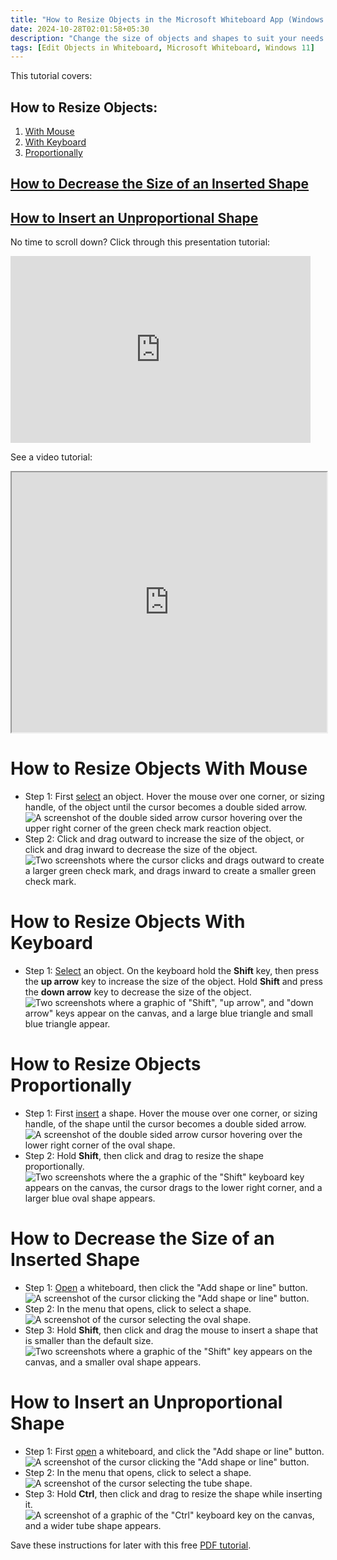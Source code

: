 ```yaml
---
title: "How to Resize Objects in the Microsoft Whiteboard App (Windows 11)"
date: 2024-10-28T02:01:58+05:30
description: "Change the size of objects and shapes to suit your needs. Learn more in this post."
tags: [Edit Objects in Whiteboard, Microsoft Whiteboard, Windows 11]
---
```

This tutorial covers:

## How to Resize Objects:
1. [With Mouse](#1)
2. [With Keyboard](#2)
3. [Proportionally](#3)

## [How to Decrease the Size of an Inserted Shape](#4)

## [How to Insert an Unproportional Shape](#5)


<p>No time to scroll down? Click through this presentation tutorial:</p>
<iframe src="https://docs.google.com/presentation/d/e/2PACX-1vTX9-iXexDegJZx6pe5_Cnfm-4dN4gp9Gbx8R1QuJBStNdSljZOcS4EZcrKIliLEX7_O4sZI1_wMdNl/embed?start=false&loop=false&delayms=3000" frameborder="0" width="480" height="299" allowfullscreen="true" mozallowfullscreen="true" webkitallowfullscreen="true"></iframe>

<br />

See a video tutorial:
<iframe class="BLOG_video_class" allowfullscreen="" youtube-src-id="zK3HrndjFN4" width="100%" height="416" src="https://www.youtube.com/embed/zK3HrndjFN4"></iframe>

<br />

<h1 id="1">How to Resize Objects With Mouse</h1>

* Step 1: First [select](https://qhtutorials.github.io/posts/how-to-edit-objects-in-whiteboard/) an object. Hover the mouse over one corner, or sizing handle, of the object until the cursor becomes a double sided arrow. <div class="stepimage">![A screenshot of the double sided arrow cursor hovering over the upper right corner of the green check mark reaction object.](bloghoversizinghandle.png "Hover over the corner of the object")</div>
* Step 2: Click and drag outward to increase the size of the object, or click and drag inward to decrease the size of the object. <div class="stepimage">![Two screenshots where the cursor clicks and drags outward to create a larger green check mark, and drags inward to create a smaller green check mark.](blogresizeoutwardinward.png "Click and drag the mouse")</div>

<h1 id="2">How to Resize Objects With Keyboard</h1>

* Step 1: [Select](https://qhtutorials.github.io/posts/how-to-edit-objects-in-whiteboard/) an object. On the keyboard hold the **Shift** key, then press the **up arrow** key to increase the size of the object. Hold **Shift** and press the **down arrow** key to decrease the size of the object. <div class="stepimage">![Two screenshots where a graphic of "Shift", "up arrow", and "down arrow" keys appear on the canvas, and a large blue triangle and small blue triangle appear.](blogshiftupdown.png "Hold 'Shift' and press the 'up' or 'down' arrow key")</div>

<h1 id="3">How to Resize Objects Proportionally</h1>

* Step 1: First [insert](https://qhtutorials.github.io/posts/how-to-insert-objects-in-whiteboard/) a shape. Hover the mouse over one corner, or sizing handle, of the shape until the cursor becomes a double sided arrow. <div class="stepimage">![A screenshot of the double sided arrow cursor hovering over the lower right corner of the oval shape.](blogshiftresizeproportionally0.png "Hover over the corner of the object")</div>
* Step 2: Hold **Shift**, then click and drag to resize the shape proportionally. <div class="stepimage">![Two screenshots where the a graphic of the "Shift" keyboard key appears on the canvas, the cursor drags to the lower right corner, and a larger blue oval shape appears.](blogshiftresizeproportionally1.png "Hold 'Shift', then click and drag")</div>

<h1 id="4">How to Decrease the Size of an Inserted Shape</h1>

* Step 1: [Open](https://qhtutorials.github.io/posts/how-to-open-microsoft-whiteboard/) a whiteboard, then click the "Add shape or line" button. <div class="stepimage">![A screenshot of the cursor clicking the "Add shape or line" button.](blogclickaddshapeorline.png "Click 'Add shape or line' ")</div>
* Step 2: In the menu that opens, click to select a shape. <div class="stepimage">![A screenshot of the cursor selecting the oval shape.](blogclickdecreaseinsertshape.png "Select a shape")</div>
* Step 3: Hold **Shift**, then click and drag the mouse to insert a shape that is smaller than the default size. <div class="stepimage">![Two screenshots where a graphic of the "Shift" key appears on the canvas, and a smaller oval shape appears.](bloginsertsmallershape.png "Hold 'Shift', then click and drag")</div>

<h1 id="5">How to Insert an Unproportional Shape</h1>

* Step 1: First [open](https://qhtutorials.github.io/posts/how-to-open-microsoft-whiteboard/) a whiteboard, and click the "Add shape or line" button. <div class="stepimage">![A screenshot of the cursor clicking the "Add shape or line" button.](bloginsertirregularshape0.png "Click 'Add shape or line' ")</div>
* Step 2: In the menu that opens, click to select a shape. <div class="stepimage">![A screenshot of the cursor selecting the tube shape.](bloginsertirregularshape1.png "Select a shape")</div>
* Step 3: Hold **Ctrl**, then click and drag to resize the shape while inserting it. <div class="stepimage">![A screenshot of a graphic of the "Ctrl" keyboard key on the canvas, and a wider tube shape appears.](bloginsertirregularshape2.png "Hold 'Ctrl' and drag the mouse")</div>

Save these instructions for later with this free [PDF tutorial](https://drive.google.com/file/d/1_GQn6vuIkg6MxFSIPyffvuN7Ad86H5Gj/view?usp=sharing).

<br />






